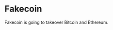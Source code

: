 Fakecoin
=====================================
Fakecoin is going to takeover Bitcoin and Ethereum. 
